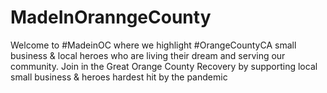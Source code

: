 # MadeInOranngeCounty
Welcome to #MadeinOC where we highlight #OrangeCountyCA small business &amp; local heroes who are living their dream and serving our community. Join in the Great Orange County Recovery by supporting local small business &amp; heroes hardest hit by the pandemic 
